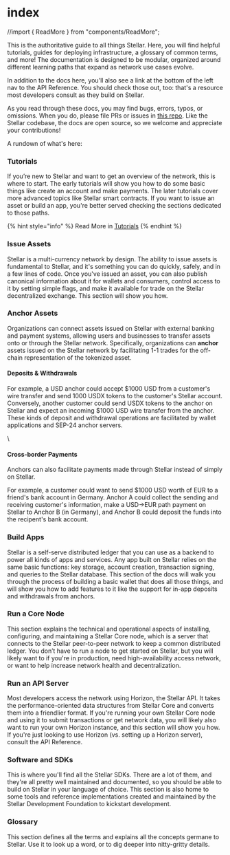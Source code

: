 # index

//import { ReadMore } from "components/ReadMore";

This is the authoritative guide to all things Stellar. Here, you will find helpful tutorials, guides for deploying infrastructure, a glossary of common terms, and more! The documentation is designed to be modular, organized around different learning paths that expand as network use cases evolve.

In addition to the docs here, you'll also see a link at the bottom of the left nav to the API Reference. You should check those out, too: that's a resource most developers consult as they build on Stellar.

As you read through these docs, you may find bugs, errors, typos, or omissions. When you do, please file PRs or issues in [this repo](https://github.com/stellar/new-docs/issues/new). Like the Stellar codebase, the docs are open source, so we welcome and appreciate your contributions!

A rundown of what's here:

### Tutorials

If you’re new to Stellar and want to get an overview of the network, this is where to start. The early tutorials will show you how to do some basic things like create an account and make payments. The later tutorials cover more advanced topics like Stellar smart contracts. If you want to issue an asset or build an app, you're better served checking the sections dedicated to those paths.&#x20;

{% hint style="info" %}
Read More in [Tutorials](index.md#tutorials)
{% endhint %}

### Issue Assets

Stellar is a multi-currency network by design. The ability to issue assets is fundamental to Stellar, and it's something you can do quickly, safely, and in a few lines of code. Once you've issued an asset, you can also publish canonical information about it for wallets and consumers, control access to it by setting simple flags, and make it available for trade on the Stellar decentralized exchange. This section will show you how.

### Anchor Assets

Organizations can connect assets issued on Stellar with external banking and payment systems, allowing users and businesses to transfer assets onto or through the Stellar network. Specifically, organizations can **anchor** assets issued on the Stellar network by facilitating 1-1 trades for the off-chain representation of the tokenized asset.

#### Deposits & Withdrawals

For example, a USD anchor could accept $1000 USD from a customer's wire transfer and send 1000 USDX tokens to the customer's Stellar account. Conversely, another customer could send USDX tokens to the anchor on Stellar and expect an incoming $1000 USD wire transfer from the anchor. These kinds of deposit and withdrawal operations are facilitated by wallet applications and SEP-24 anchor servers.

\


#### Cross-border Payments

Anchors can also facilitate payments made through Stellar instead of simply on Stellar.

For example, a customer could want to send $1000 USD worth of EUR to a friend's bank account in Germany. Anchor A could collect the sending and receiving customer's information, make a USD->EUR path payment on Stellar to Anchor B (in Germany), and Anchor B could deposit the funds into the recipent's bank account.

### Build Apps

Stellar is a self-serve distributed ledger that you can use as a backend to power all kinds of apps and services. Any app built on Stellar relies on the same basic functions: key storage, account creation, transaction signing, and queries to the Stellar database. This section of the docs will walk you through the process of building a basic wallet that does all those things, and will show you how to add features to it like the support for in-app deposits and withdrawals from anchors.

### Run a Core Node

This section explains the technical and operational aspects of installing, configuring, and maintaining a Stellar Core node, which is a server that connects to the Stellar peer-to-peer network to keep a common distributed ledger. You don’t have to run a node to get started on Stellar, but you will likely want to if you're in production, need high-availability access network, or want to help increase network health and decentralization.

### Run an API Server

Most developers access the network using Horizon, the Stellar API. It takes the performance-oriented data structures from Stellar Core and converts them into a friendlier format. If you're running your own Stellar Core node and using it to submit transactions or get network data, you will likely also want to run your own Horizon instance, and this section will show you how. If you're just looking to use Horizon (vs. setting up a Horizon server), consult the API Reference.

### Software and SDKs

This is where you'll find all the Stellar SDKs. There are a lot of them, and they're all pretty well maintained and documented, so you should be able to build on Stellar in your language of choice. This section is also home to some tools and reference implementations created and maintained by the Stellar Development Foundation to kickstart development.

### Glossary

This section defines all the terms and explains all the concepts germane to Stellar. Use it to look up a word, or to dig deeper into nitty-gritty details.
